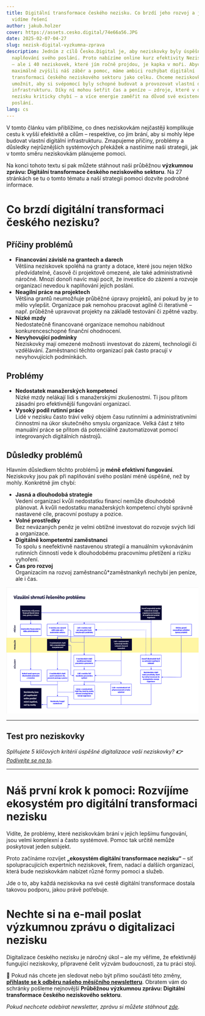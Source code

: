 ```yaml
---
title: Digitální transformace českého nezisku. Co brzdí jeho rozvoj a jaká
  vidíme řešení
author: jakub.holzer
cover: https://assets.cesko.digital/74e66a56.JPG
date: 2025-02-07-04-27
slug: nezisk-digital-vyzkumna-zprava
description: Jedním z cílů Česko.Digital je, aby neziskovky byly úspěšnější při
  naplňování svého poslání. Proto nabízíme online kurz efektivity Nezisk.Digital
  – ale i 40 neziskovek, které jím ročně projdou, je kapka v moři. Abychom
  maximálně zvýšili náš záběr a pomoc, máme ambici rozhýbat digitální
  transformaci českého neziskového sektoru jako celku. Chceme neziskovkám
  umožnit, aby si svépomocí byly schopné budovat a provozovat vlastní digitální
  infrastrukturu. Díky ní mohou šetřit čas a peníze – zdroje, které v dnešním
  nezisku kriticky chybí – a více energie zaměřit na důvod své existence, své
  poslání.
lang: cs
---
```

V tomto článku vám přiblížíme, co dnes neziskovkám nejčastěji komplikuje cestu k vyšší efektivitě a cílům – respektive, co jim brání, aby si mohly lépe budovat vlastní digitální infrastrukturu. Zmapujeme příčiny, problémy a důsledky nejrůznějších systémových překážek a nastíníme naši strategii, jak v tomto směru neziskovkám plánujeme pomoci.

Na konci tohoto textu si pak můžete stáhnout naši průběžnou **výzkumnou zprávu: Digitální transformace českého neziskového sektoru**. Na 27 stránkách se tu o tomto tématu a naší strategii pomoci dozvíte podrobné informace. 

# Co brzdí digitální transformaci českého nezisku?

## Příčiny problémů

* **Financování závislé na grantech a darech**\
  Většina neziskovek spoléhá na granty a dotace, které jsou nejen těžko předvídatelné, časově či projektově omezené, ale také administrativně náročné. Mnozí donoři navíc mají pocit, že investice do zázemí a rozvoje organizací nevedou k naplňování jejich poslání.
* **Neagilní práce na projektech**\
  Většina grantů neumožňuje průběžné úpravy projektů, ani pokud by je to mělo vylepšit. Organizace pak nemohou pracovat agilně či iterativně – např. průběžně upravovat projekty na základě testování či zpětné vazby.
* **Nízké mzdy**\
  Nedostatečně financované organizace nemohou nabídnout konkurenceschopné finanční ohodnocení.
* **Nevyhovující podmínky**\
  Neziskovky mají omezené možnosti investovat do zázemí, technologií či vzdělávání. Zaměstnanci těchto organizací pak často pracují v nevyhovujících podmínkách.

## Problémy

* **Nedostatek manažerských kompetencí**\
  Nízké mzdy nelákají lidi s manažerskými zkušenostmi. Ti jsou přitom zásadní pro efektivnější fungování organizací.
* **Vysoký podíl rutinní práce**\
  Lidé v nezisku často tráví velký objem času rutinními a administrativními činnostmi na úkor skutečného smyslu organizace. Velká část z této manuální práce se přitom dá potenciálně zautomatizovat pomocí integrovaných digitálních nástrojů.

## Důsledky problémů

Hlavním důsledkem těchto problémů je **méně efektivní fungování**. Neziskovky jsou pak při naplňování svého poslání méně úspěšné, než by mohly. Konkrétně jim chybí:

* **Jasná a dlouhodobá strategie**\
  Vedení organizací kvůli nedostatku financí nemůže dlouhodobě plánovat. A kvůli nedostatku manažerských kompetencí chybí správně nastavené cíle, pracovní postupy a pozice.
* **Volné prostředky**\
  Bez nevázaných peněz je velmi obtížné investovat do rozvoje svých lidí a organizace.
* **Digitálně kompetentní zaměstnanci**\
  To spolu s neefektivně nastavenou strategií a manuálním vykonáváním rutinních činností vede k dlouhodobému pracovnímu přetížení a riziku vyhoření.
* **Čas pro rozvoj**\
  Organizacím na rozvoj zaměstnanců*zaměstnankyň nechybí jen peníze, ale i čas.

![](zprava-ilustrace.png "„Strom problémů“ – ukázka z výzkumné zprávy.")

- - -

## Test pro neziskovky

*Splňujete 5 klíčových kritérií úspěšné digitalizace vaší neziskovky? **👉** [Podívejte se na to](https://blog.cesko.digital/2025/01/test-pripravenosti-nno-na-digitalizaci).*

- - -

# Náš první krok k pomoci: Rozvíjíme ekosystém pro digitální transformaci nezisku

Vidíte, že problémy, které neziskovkám brání v jejich lepšímu fungování, jsou velmi komplexní a často systémové. Pomoc tak určitě nemůže poskytovat jeden subjekt.  

Proto začínáme rozvíjet **„ekosystém digitální transformace nezisku“** – síť spolupracujících expertních neziskovek, firem, nadací a dalších organizací, která bude neziskovkám nabízet různé formy pomoci a služeb.  

Jde o to, aby každá neziskovka na své cestě digitální transformace dostala takovou podporu, jakou právě potřebuje.

# Nechte si na e-mail poslat výzkumnou zprávu o digitalizaci nezisku

Digitalizace českého nezisku je náročný úkol – ale my věříme, že efektivněji fungující neziskovky, připravené čelit výzvám budoucnosti, za tu práci stojí.  

📩 Pokud nás chcete jen sledovat nebo být přímo součástí této změny, **[přihlaste se k odběru našeho měsíčního newsletteru](https://ceskodigital.ecomailapp.cz/public/form/8-0ff8f206695a872edfb6fade7b6458ba)**. Obratem vám do schránky pošleme nejnovější **Průběžnou výzkumnou zprávu: Digitální transformace českého neziskového sektoru**.  

*Pokud nechcete odebírat newsletter, zprávu si můžete stáhnout [zde](https://drive.google.com/file/d/11N0bO-pAT_tEaJ41xoQA5DBNx9VD8RA9/view).*
